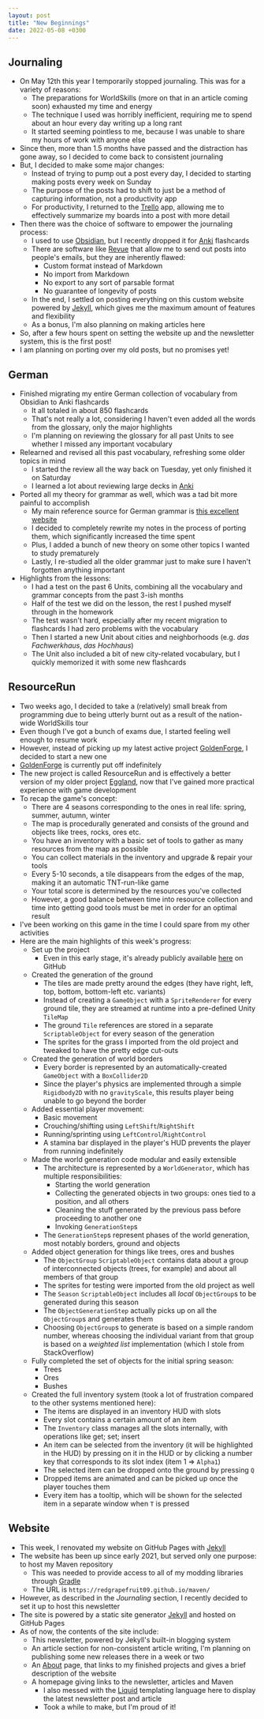```yaml
---
layout: post
title: "New Beginnings"
date: 2022-05-08 +0300
---
```


## Journaling

- On May 12th this year I temporarily stopped journaling. This was for a variety of reasons:
    - The preparations for WorldSkills (more on that in an article coming soon) exhausted my time and energy
    - The technique I used was horribly inefficient, requiring me to spend about an hour every day writing up a long rant
    - It started seeming pointless to me, because I was unable to share my hours of work with anyone else
- Since then, more than 1.5 months have passed and the distraction has gone away, so I decided to come
  back to consistent journaling
- But, I decided to make some major changes:
  - Instead of trying to pump out a post every day, I decided to starting making posts every week on Sunday
  - The purpose of the posts had to shift to just be a method of capturing information, not a productivity app
  - For productivity, I returned to the [Trello](https://trello.com) app, allowing me to effectively
    summarize my boards into a post with more detail
- Then there was the choice of software to empower the journaling process:
  - I used to use [Obsidian](https://obsidian.md), but I recently dropped it for [Anki](https://apps.ankiweb.net) flashcards
  - There are software like [Revue](https://getrevue.co) that allow me to send out posts into people's emails, but they are inherently flawed:
    - Custom format instead of Markdown
    - No import from Markdown
    - No export to any sort of parsable format
    - No guarantee of longevity of posts
  - In the end, I settled on posting everything on this custom website powered by [Jekyll](https://jekyllrb.com), which
    gives me the maximum amount of features and flexibility
  - As a bonus, I'm also planning on making articles here
- So, after a few hours spent on setting the website up and the newsletter system, this is the first post!
- I am planning on porting over my old posts, but no promises yet!

## German

- Finished migrating my entire German collection of vocabulary from Obsidian to Anki flashcards
  - It all totaled in about 850 flashcards
  - That's not really a lot, considering I haven't even added all the words from the glossary, only the major highlights
  - I'm planning on reviewing the glossary for all past Units to see whether I missed any important vocabulary
- Relearned and revised all this past vocabulary, refreshing some older topics in mind
  - I started the review all the way back on Tuesday, yet only finished it on Saturday
  - I learned a lot about reviewing large decks in [Anki](https://apps.ankiweb.net)
- Ported all my theory for grammar as well, which was a tad bit more painful to accomplish
  - My main reference source for German grammar is [this excellent website](https://germanveryeasy.com)
  - I decided to completely rewrite my notes in the process of porting them, which significantly increased the time spent
  - Plus, I added a bunch of new theory on some other topics I wanted to study prematurely
  - Lastly, I re-studied all the older grammar just to make sure I haven't forgotten anything important
- Highlights from the lessons:
  - I had a test on the past 6 Units, combining all the vocabulary and grammar concepts from the past 3-ish months
  - Half of the test we did on the lesson, the rest I pushed myself through in the homework
  - The test wasn't hard, especially after my recent migration to flashcards I had zero problems with the vocabulary
  - Then I started a new Unit about cities and neighborhoods (e.g. _das Fachwerkhaus_, _das Hochhaus_)
  - The Unit also included a bit of new city-related vocabulary, but I quickly memorized it with some new flashcards

## ResourceRun

- Two weeks ago, I decided to take a (relatively) small break from programming due to being utterly burnt out
  as a result of the nation-wide WorldSkills tour
- Even though I've got a bunch of exams due, I started feeling well enough to resume work
- However, instead of picking up my latest active project [GoldenForge](https://github.com/RedGrapefruit09/GoldenForge),
  I decided to start a new one
- [GoldenForge](https://github.com/RedGrapefruit09/GoldenForge) is currently put off indefinitely
- The new project is called ResourceRun and is effectively a better version of my older project
  [Eggland](https://github.com/RedGrapefruit09/Eggland), now that I've gained more practical
  experience with game development
- To recap the game's concept:
  - There are 4 seasons corresponding to the ones in real life: spring, summer, autumn, winter
  - The map is procedurally generated and consists of the ground and objects like trees, rocks, ores etc.
  - You have an inventory with a basic set of tools to gather as many resources from the map as possible
  - You can collect materials in the inventory and upgrade & repair your tools
  - Every 5-10 seconds, a tile disappears from the edges of the map, making it an automatic TNT-run-like game
  - Your total score is determined by the resources you've collected
  - However, a good balance between time into resource collection and time into getting good tools must be met in order
    for an optimal result
- I've been working on this game in the time I could spare from my other activities
- Here are the main highlights of this week's progress:
  - Set up the project
    - Even in this early stage, it's already publicly available [here](https://github.com/RedGrapefruit09/ResourceRun)
      on GitHub
  - Created the generation of the ground
    - The tiles are made pretty around the edges (they have right, left, top, bottom, bottom-left etc. variants)
    - Instead of creating a `GameObject` with a `SpriteRenderer` for every ground tile, they are streamed at runtime
      into a pre-defined Unity `TileMap`
    - The ground `Tile` references are stored in a separate `ScriptableObject` for every season of the generation
    - The sprites for the grass I imported from the old project and tweaked to have the pretty edge cut-outs
  - Created the generation of world borders
    - Every border is represented by an automatically-created `GameObject` with a `BoxCollider2D`
    - Since the player's physics are implemented through a simple `Rigidbody2D` with no `gravityScale`, this results
      player being unable to go beyond the border
  - Added essential player movement:
    - Basic movement
    - Crouching/shifting using `LeftShift`/`RightShift`
    - Running/sprinting using `LeftControl`/`RightControl`
    - A stamina bar displayed in the player's HUD prevents the player from running indefinitely
  - Made the world generation code modular and easily extensible
    - The architecture is represented by a `WorldGenerator`, which has multiple responsibilities:
      - Starting the world generation
      - Collecting the generated objects in two groups: ones tied to a position, and all others
      - Cleaning the stuff generated by the previous pass before proceeding to another one
      - Invoking `GenerationStep`s
    - The `GenerationStep`s represent phases of the world generation, most notably borders, ground and objects
  - Added object generation for things like trees, ores and bushes
    - The `ObjectGroup` `ScriptableObject` contains data about a group of interconnected objects (trees, for example)
      and about all members of that group
    - The sprites for testing were imported from the old project as well
    - The `Season` `ScriptableObject` includes all _local_ `ObjectGroup`s to be generated during this season
    - The `ObjectGenerationStep` actually picks up on all the `ObjectGroup`s and generates them
    - Choosing `ObjectGroup`s to generate is based on a simple random number, whereas choosing the individual variant
      from that group is based on a _weighted list_ implementation (which I stole from StackOverflow)
  - Fully completed the set of objects for the initial spring season:
    - Trees
    - Ores
    - Bushes
  - Created the full inventory system (took a lot of frustration compared to the other systems mentioned here):
    - The items are displayed in an inventory HUD with slots
    - Every slot contains a certain amount of an item
    - The `Inventory` class manages all the slots internally, with operations like get; set; insert
    - An item can be selected from the inventory (it will be highlighted in the HUD) by pressing on it in the HUD
      or by clicking a number key that corresponds to its slot index (item 1 => `Alpha1`)
    - The selected item can be dropped onto the ground by pressing `Q`
    - Dropped items are animated and can be picked up once the player touches them
    - Every item has a tooltip, which will be shown for the selected item in a separate window when `T` is pressed

## Website

- This week, I renovated my website on GitHub Pages with [Jekyll](https://jekyllrb.com)
- The website has been up since early 2021, but served only one purpose: to host my Maven repository
  - This was needed to provide access to all of my modding libraries through [Gradle](https://gradle.org)
  - The URL is `https://redgrapefruit09.github.io/maven/`
- However, as described in the _Journaling_ section, I recently decided to set it up to host this newsletter
- The site is powered by a static site generator [Jekyll](https://jekyllrb.com) and hosted on GitHub Pages
- As of now, the contents of the site include:
  - This newsletter, powered by Jekyll's built-in blogging system
  - An article section for non-consistent article writing, I'm planning on publishing some new releases there
    in a week or two
  - An [About](https://redgrapefruit09.github.io/about/) page, that links to my finished projects and gives
    a brief description of the website
  - A homepage giving links to the newsletter, articles and Maven
    - I also messed with the [Liquid](https://shopify.github.io/liquid/) templating language here to display
      the latest newsletter post and article
    - Took a while to make, but I'm proud of it!
